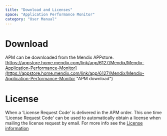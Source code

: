 ```yaml
---
title: "Download and Licenses"
space: "Application Performance Monitor"
category: "User Manual"
---
```


# Download #
APM can be downloaded from the Mendix APPstore.<br>
[https://appstore.home.mendix.com/link/app/6127/Mendix/Mendix-Application-Performance-Monitor](https://appstore.home.mendix.com/link/app/6127/Mendix/Mendix-Application-Performance-Monitor "APM download")

# License #
When a ‘License Request Code’ is delivered in the APM order. This one time ‘License Request Code' can be used to automatically obtain a license when mailing the license request by email. For more info see the 
[License information](configuration/#License)